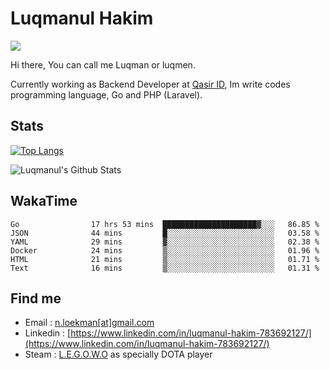 
# Luqmanul Hakim

![](https://komarev.com/ghpvc/?username=luqman-v1)

Hi there, You can call me Luqman or luqmen.

Currently working as Backend Developer at [Qasir ID](https://qasir.id), Im write codes programming language, Go and PHP (Laravel).
## Stats

[![Top Langs](https://github-readme-stats.vercel.app/api/top-langs/?username=luqman-v1&layout=compact)](https://github.com/anuraghazra/github-readme-stats)

![Luqmanul's Github Stats](https://github-readme-stats.vercel.app/api?username=luqman-v1&show_icons=true)


## WakaTime 

<!--START_SECTION:waka-->

```text
Go                17 hrs 53 mins  █████████████████████▓░░░   86.85 %
JSON              44 mins         █░░░░░░░░░░░░░░░░░░░░░░░░   03.58 %
YAML              29 mins         ▓░░░░░░░░░░░░░░░░░░░░░░░░   02.38 %
Docker            24 mins         ▒░░░░░░░░░░░░░░░░░░░░░░░░   01.96 %
HTML              21 mins         ▒░░░░░░░░░░░░░░░░░░░░░░░░   01.71 %
Text              16 mins         ▒░░░░░░░░░░░░░░░░░░░░░░░░   01.31 %
```

<!--END_SECTION:waka-->


## Find me 

- Email : [n.loekman[at]gmail.com](mailto:n.loekman@gmail.com)
- Linkedin : [https://www.linkedin.com/in/luqmanul-hakim-783692127/](https://www.linkedin.com/in/luqmanul-hakim-783692127/)
- Steam : [L.E.G.O.W.O](https://steamcommunity.com/id/fuukmans) as specially DOTA player


